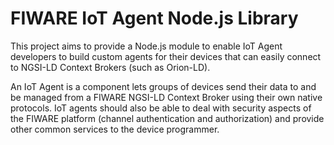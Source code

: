 # FIWARE IoT Agent Node.js Library

This project aims to provide a Node.js module to enable IoT Agent developers to build custom agents for their devices that can easily connect to NGSI-LD Context Brokers (such as Orion-LD).

An IoT Agent is a component lets groups of devices send their data to and be managed from a FIWARE NGSI-LD Context Broker using their own native protocols. IoT agents should also be able to deal with security aspects of the FIWARE platform (channel authentication and authorization) and provide other common services to the device programmer.
